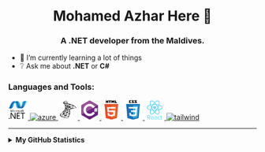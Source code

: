 <h1 align="center">Mohamed Azhar Here 👋</h1>
<h3 align="center">A .NET developer from the Maldives.</h3>

- 📖 I’m currently learning a lot of things 
- ❔ Ask me about **.NET** or **C#**
 


<h3 align="left">Languages and Tools:</h3>
<p align="left"> 
  <a href="https://dotnet.microsoft.com/" target="_blank"> 
   <img src="https://raw.githubusercontent.com/devicons/devicon/master/icons/dot-net/dot-net-original-wordmark.svg" alt="dotnet" width="40" height="40"/>
 </a>
 
 <a href="https://azure.microsoft.com/en-in/" target="_blank"> 
   <img src="https://www.vectorlogo.zone/logos/microsoft_azure/microsoft_azure-icon.svg" alt="azure" width="40" height="40"/> 
 </a> 
 
  <a href="https://www.microsoft.com/en-us/sql-server" target="_blank"> 
   <img src="https://github.com/devicons/devicon/blob/master/icons/microsoftsqlserver/microsoftsqlserver-plain.svg" alt="sql server" width="40" height="40"/> 
 </a> 
 
 <a href="https://www.w3schools.com/cs/" target="_blank"> 
  <img src="https://raw.githubusercontent.com/devicons/devicon/master/icons/csharp/csharp-original.svg" alt="csharp" width="40" height="40"/> 
 </a> 
 
 <a href="https://www.w3.org/html/" target="_blank"> 
  <img src="https://raw.githubusercontent.com/devicons/devicon/master/icons/html5/html5-original-wordmark.svg" alt="html5" width="40" height="40"/> 
 </a> 

 <a href="https://www.w3schools.com/css/" target="_blank"> 
  <img src="https://raw.githubusercontent.com/devicons/devicon/master/icons/css3/css3-original-wordmark.svg" alt="css3" width="40" height="40"/> 
 </a> 
 
  <a href="https://reactjs.org/" target="_blank"> 
  <img src="https://raw.githubusercontent.com/devicons/devicon/master/icons/react/react-original-wordmark.svg" alt="react" width="40" height="40"/>
 </a> 
 
 <a href="https://tailwindcss.com/" target="_blank"> 
   <img src="https://www.vectorlogo.zone/logos/tailwindcss/tailwindcss-icon.svg" alt="tailwind" width="40" height="40"/> 
 </a> 
</p>

<hr />

<details>
  <summary><b>My GitHub Statistics</b></summary>
  <div>
      <img height="130px" width="450px" src="https://github-readme-stats.vercel.app/api?username=mohamed-azhar&hide_title=true&hide_border=true&show_icons=true&include_all_commits=true&count_private=true&line_height=21&theme=nord" />
     <img height="130px" width="400px" src="https://github-readme-stats.vercel.app/api/top-langs/?username=mohamed-azhar&hide=html&hide_title=true&hide_border=true&layout=compact&langs_count=8&theme=nord" />
  </div>
</details>
